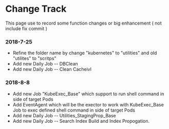 # Change Track #

This page use to record some function changes or big enhancement ( not include fix commit )

### 2018-7-25 ###
  *  Refine the folder name by change "kubernetes" to "utilities" and old "utilites" to "scritps"
  *  Add new Daily Job -- DBClean
  *  Add new Daily Job -- Clean Cacheivl

### 2018-8-8 ###
   * Add new Job "KubeExec_Base" which support to run shell command in side of target Pods
   * Add EventAgent which will be the exector to work with KubeExec_Base Job to exec defined shell command in side of target Pods
   * Add new Daily Job -- Utilities_StagingProp_Base
   * Add new Daily Job -- Search Index Build and Index Propogation.
